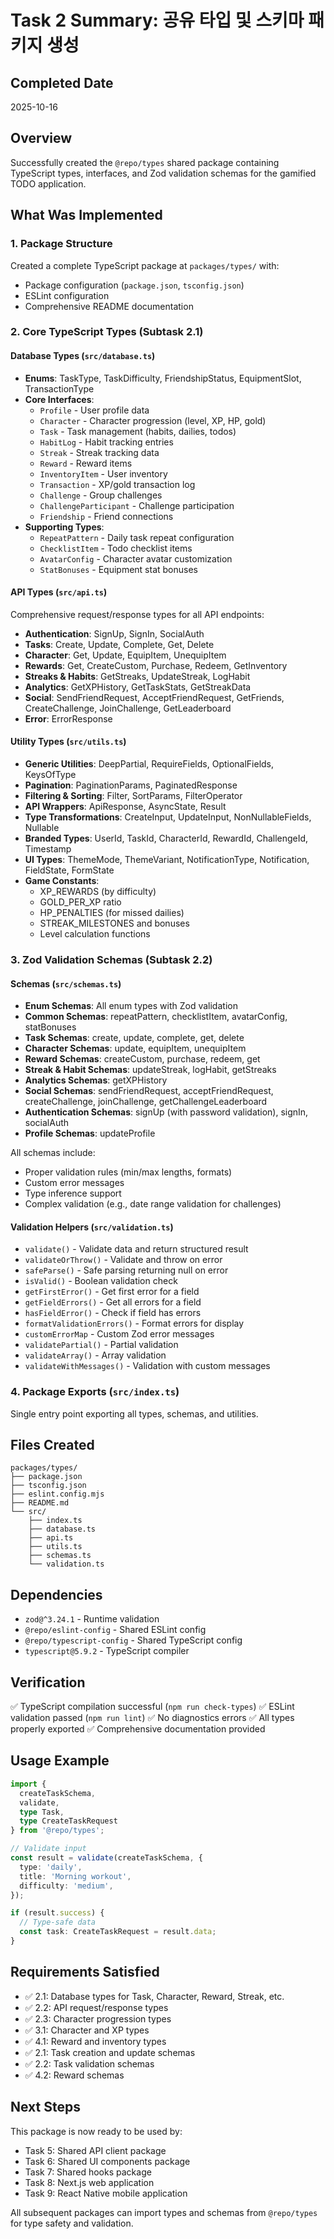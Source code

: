 # Task 2 Summary: 공유 타입 및 스키마 패키지 생성

## Completed Date
2025-10-16

## Overview
Successfully created the `@repo/types` shared package containing TypeScript types, interfaces, and Zod validation schemas for the gamified TODO application.

## What Was Implemented

### 1. Package Structure
Created a complete TypeScript package at `packages/types/` with:
- Package configuration (`package.json`, `tsconfig.json`)
- ESLint configuration
- Comprehensive README documentation

### 2. Core TypeScript Types (Subtask 2.1)

#### Database Types (`src/database.ts`)
- **Enums**: TaskType, TaskDifficulty, FriendshipStatus, EquipmentSlot, TransactionType
- **Core Interfaces**:
  - `Profile` - User profile data
  - `Character` - Character progression (level, XP, HP, gold)
  - `Task` - Task management (habits, dailies, todos)
  - `HabitLog` - Habit tracking entries
  - `Streak` - Streak tracking data
  - `Reward` - Reward items
  - `InventoryItem` - User inventory
  - `Transaction` - XP/gold transaction log
  - `Challenge` - Group challenges
  - `ChallengeParticipant` - Challenge participation
  - `Friendship` - Friend connections
- **Supporting Types**:
  - `RepeatPattern` - Daily task repeat configuration
  - `ChecklistItem` - Todo checklist items
  - `AvatarConfig` - Character avatar customization
  - `StatBonuses` - Equipment stat bonuses

#### API Types (`src/api.ts`)
Comprehensive request/response types for all API endpoints:
- **Authentication**: SignUp, SignIn, SocialAuth
- **Tasks**: Create, Update, Complete, Get, Delete
- **Character**: Get, Update, EquipItem, UnequipItem
- **Rewards**: Get, CreateCustom, Purchase, Redeem, GetInventory
- **Streaks & Habits**: GetStreaks, UpdateStreak, LogHabit
- **Analytics**: GetXPHistory, GetTaskStats, GetStreakData
- **Social**: SendFriendRequest, AcceptFriendRequest, GetFriends, CreateChallenge, JoinChallenge, GetLeaderboard
- **Error**: ErrorResponse

#### Utility Types (`src/utils.ts`)
- **Generic Utilities**: DeepPartial, RequireFields, OptionalFields, KeysOfType
- **Pagination**: PaginationParams, PaginatedResponse
- **Filtering & Sorting**: Filter, SortParams, FilterOperator
- **API Wrappers**: ApiResponse, AsyncState, Result
- **Type Transformations**: CreateInput, UpdateInput, NonNullableFields, Nullable
- **Branded Types**: UserId, TaskId, CharacterId, RewardId, ChallengeId, Timestamp
- **UI Types**: ThemeMode, ThemeVariant, NotificationType, Notification, FieldState, FormState
- **Game Constants**:
  - XP_REWARDS (by difficulty)
  - GOLD_PER_XP ratio
  - HP_PENALTIES (for missed dailies)
  - STREAK_MILESTONES and bonuses
  - Level calculation functions

### 3. Zod Validation Schemas (Subtask 2.2)

#### Schemas (`src/schemas.ts`)
- **Enum Schemas**: All enum types with Zod validation
- **Common Schemas**: repeatPattern, checklistItem, avatarConfig, statBonuses
- **Task Schemas**: create, update, complete, get, delete
- **Character Schemas**: update, equipItem, unequipItem
- **Reward Schemas**: createCustom, purchase, redeem, get
- **Streak & Habit Schemas**: updateStreak, logHabit, getStreaks
- **Analytics Schemas**: getXPHistory
- **Social Schemas**: sendFriendRequest, acceptFriendRequest, createChallenge, joinChallenge, getChallengeLeaderboard
- **Authentication Schemas**: signUp (with password validation), signIn, socialAuth
- **Profile Schemas**: updateProfile

All schemas include:
- Proper validation rules (min/max lengths, formats)
- Custom error messages
- Type inference support
- Complex validation (e.g., date range validation for challenges)

#### Validation Helpers (`src/validation.ts`)
- `validate()` - Validate data and return structured result
- `validateOrThrow()` - Validate and throw on error
- `safeParse()` - Safe parsing returning null on error
- `isValid()` - Boolean validation check
- `getFirstError()` - Get first error for a field
- `getFieldErrors()` - Get all errors for a field
- `hasFieldError()` - Check if field has errors
- `formatValidationErrors()` - Format errors for display
- `customErrorMap` - Custom Zod error messages
- `validatePartial()` - Partial validation
- `validateArray()` - Array validation
- `validateWithMessages()` - Validation with custom messages

### 4. Package Exports (`src/index.ts`)
Single entry point exporting all types, schemas, and utilities.

## Files Created
```
packages/types/
├── package.json
├── tsconfig.json
├── eslint.config.mjs
├── README.md
└── src/
    ├── index.ts
    ├── database.ts
    ├── api.ts
    ├── utils.ts
    ├── schemas.ts
    └── validation.ts
```

## Dependencies
- `zod@^3.24.1` - Runtime validation
- `@repo/eslint-config` - Shared ESLint config
- `@repo/typescript-config` - Shared TypeScript config
- `typescript@5.9.2` - TypeScript compiler

## Verification
✅ TypeScript compilation successful (`npm run check-types`)
✅ ESLint validation passed (`npm run lint`)
✅ No diagnostics errors
✅ All types properly exported
✅ Comprehensive documentation provided

## Usage Example
```typescript
import { 
  createTaskSchema, 
  validate, 
  type Task, 
  type CreateTaskRequest 
} from '@repo/types';

// Validate input
const result = validate(createTaskSchema, {
  type: 'daily',
  title: 'Morning workout',
  difficulty: 'medium',
});

if (result.success) {
  // Type-safe data
  const task: CreateTaskRequest = result.data;
}
```

## Requirements Satisfied
- ✅ 2.1: Database types for Task, Character, Reward, Streak, etc.
- ✅ 2.2: API request/response types
- ✅ 2.3: Character progression types
- ✅ 3.1: Character and XP types
- ✅ 4.1: Reward and inventory types
- ✅ 2.1: Task creation and update schemas
- ✅ 2.2: Task validation schemas
- ✅ 4.2: Reward schemas

## Next Steps
This package is now ready to be used by:
- Task 5: Shared API client package
- Task 6: Shared UI components package
- Task 7: Shared hooks package
- Task 8: Next.js web application
- Task 9: React Native mobile application

All subsequent packages can import types and schemas from `@repo/types` for type safety and validation.
